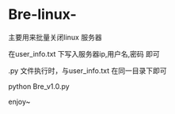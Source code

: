 # Bre-linux-
主要用来批量关闭linux 服务器

在user_info.txt 下写入服务器ip,用户名,密码 即可

.py 文件执行时，与user_info.txt 在同一目录下即可

python Bre_v1.0.py

enjoy~
